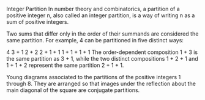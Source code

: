 Integer Partition
In number theory and combinatorics, a partition of a positive integer n, also called an integer partition, is a way of writing n as a sum of positive integers.

Two sums that differ only in the order of their summands are considered the same partition. For example, 4 can be partitioned in five distinct ways:

4
3 + 1
2 + 2
2 + 1 + 1
1 + 1 + 1 + 1
The order-dependent composition 1 + 3 is the same partition as 3 + 1, while the two distinct compositions 1 + 2 + 1 and 1 + 1 + 2 represent the same partition 2 + 1 + 1.

Young diagrams associated to the partitions of the positive integers 1 through 8. They are arranged so that images under the reflection about the main diagonal of the square are conjugate partitions.

